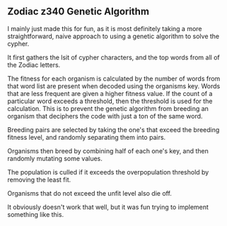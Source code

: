 ## Zodiac z340 Genetic Algorithm

I mainly just made this for fun, as it is most definitely taking a more straightforward, naive approach to using a genetic algorithm to solve the cypher.

It first gathers the lsit of cypher characters, and the top words from all of the Zodiac letters.

The fitness for each organism is calculated by the number of words from that word list are present when decoded using the organisms key. Words that are less frequent are given a higher fitness value. If the count of a particular word exceeds a threshold, then the threshold is used for the calculation. This is to prevent the genetic algorithm from breeding an organism that deciphers the code with just a ton of the same word.

Breeding pairs are selected by taking the one's that exceed the breeding fitness level, and randomly separating them into pairs.

Organisms then breed by combining half of each one's key, and then randomly mutating some values.

The population is culled if it exceeds the overpopulation threshold by removing the least fit.

Organisms that do not exceed the unfit level also die off.

It obviously doesn't work that well, but it was fun trying to implement something like this.
